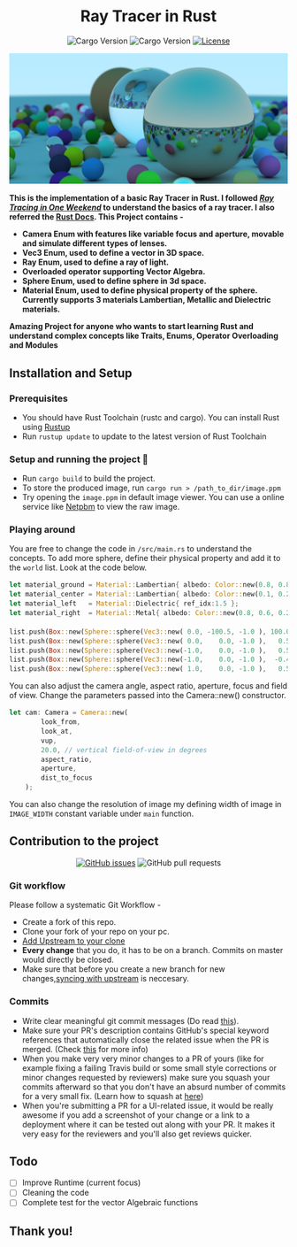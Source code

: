 <div align="center">
    <h1>Ray Tracer in Rust</h1>

![Cargo Version](https://img.shields.io/badge/Cargo-v1.45.1-brightgreen?style=plastic&logo=rust)
![Cargo Version](https://img.shields.io/badge/Rustc-v1.45.2-brightgreen?style=plastic&logo=rust)
[![License](https://img.shields.io/github/license/jaskeerat789/ray-tracer)](https://github.com/jaskeerat789/ray-tracer/blob/master/LICENSE)

</div>

![Sample Output](./final.png)

<strong>This is the implementation of a basic Ray Tracer in Rust. I followed [_Ray Tracing in One Weekend_](https://raytracing.github.io/books/RayTracingInOneWeekend.html) to understand the basics of a ray tracer. I also referred the [Rust Docs](https://www.rust-lang.org/learn). This Project contains -
- Camera Enum with features like variable focus and aperture, movable and simulate different types of lenses. 
- Vec3 Enum, used to define a vector in 3D space.
- Ray Enum, used to define a ray of light.
- Overloaded operator supporting Vector Algebra.
- Sphere Enum, used to define sphere in 3d space.
- Material Enum, used to define physical property of the sphere. Currently supports 3 materials Lambertian, Metallic and Dielectric materials.

Amazing Project for anyone who wants to start learning Rust and understand complex concepts like Traits, Enums, Operator Overloading and Modules </strong>

## Installation and Setup

### Prerequisites
- You should have Rust Toolchain (rustc and cargo). You can install Rust using [Rustup](https://www.rust-lang.org/tools/install)
- Run `rustup update` to update to the latest version of Rust Toolchain

### Setup and running the project :rocket:
- Run `cargo build` to build the project.
- To store the produced image, run `cargo run > /path_to_dir/image.ppm`
- Try opening the `image.ppm` in default image viewer. You can use a online service like [Netpbm](http://paulcuth.me.uk/netpbm-viewer/) to view the raw image.

### Playing around
You are free to change the code in `/src/main.rs` to understand the concepts. To add more sphere, define their physical property and add it to the `world` list. Look at the code below.
```rust
let material_ground = Material::Lambertian{ albedo: Color::new(0.8, 0.8, 0.0) };
let material_center = Material::Lambertian{ albedo: Color::new(0.1, 0.2, 0.5) };
let material_left   = Material::Dielectric{ ref_idx:1.5 };
let material_right  = Material::Metal{ albedo: Color::new(0.8, 0.6, 0.2), fuzz: 0.0 };

list.push(Box::new(Sphere::sphere(Vec3::new( 0.0, -100.5, -1.0 ), 100.0, material_ground )));
list.push(Box::new(Sphere::sphere(Vec3::new( 0.0,    0.0, -1.0 ),   0.5, material_center )));
list.push(Box::new(Sphere::sphere(Vec3::new(-1.0,    0.0, -1.0 ),   0.5, material_left  )));
list.push(Box::new(Sphere::sphere(Vec3::new(-1.0,    0.0, -1.0 ),  -0.45, material_left  )));
list.push(Box::new(Sphere::sphere(Vec3::new( 1.0,    0.0, -1.0 ),   0.5, material_right )));
```
You can also adjust the camera angle, aspect ratio, aperture, focus and field of view. Change the parameters passed into the Camera::new() constructor. 
```rust
let cam: Camera = Camera::new(
        look_from,
        look_at,
        vup,
        20.0, // vertical field-of-view in degrees
        aspect_ratio,
        aperture,
        dist_to_focus
    );
```
You can also change the resolution of image my defining width of image in `IMAGE_WIDTH` constant variable under `main` function. 

## Contribution to the project

<div align="center">

[![GitHub issues](https://img.shields.io/github/issues/jaskeerat789/ray-tracer?logo=github)](https://github.com/jaskeerat789/ray-tracer/issues) ![GitHub pull requests](https://img.shields.io/github/issues-pr-raw/jaskeerat789/ray-tracer?logo=git&logoColor=white)

</div>

### Git workflow

Please follow a systematic Git Workflow -

- Create a fork of this repo.
- Clone your fork of your repo on your pc.
- [Add Upstream to your clone](https://help.github.com/en/github/collaborating-with-issues-and-pull-requests/configuring-a-remote-for-a-fork)
- **Every change** that you do, it has to be on a branch. Commits on master would directly be closed.
- Make sure that before you create a new branch for new changes,[syncing with upstream](https://help.github.com/en/github/collaborating-with-issues-and-pull-requests/syncing-a-fork) is neccesary.

### Commits

- Write clear meaningful git commit messages (Do read [this](http://chris.beams.io/posts/git-commit/)).
- Make sure your PR's description contains GitHub's special keyword references that automatically close the related issue when the PR is merged. (Check [this](https://github.com/blog/1506-closing-issues-via-pull-requests) for more info)
- When you make very very minor changes to a PR of yours (like for example fixing a failing Travis build or some small style corrections or minor changes requested by reviewers) make sure you squash your commits afterward so that you don't have an absurd number of commits for a very small fix. (Learn how to squash at [here](https://davidwalsh.name/squash-commits-git))
- When you're submitting a PR for a UI-related issue, it would be really awesome if you add a screenshot of your change or a link to a deployment where it can be tested out along with your PR. It makes it very easy for the reviewers and you'll also get reviews quicker.

## Todo
- [ ] Improve Runtime (current focus)
- [ ] Cleaning the code
- [ ] Complete test for the vector Algebraic functions 

## Thank you!
